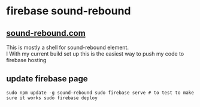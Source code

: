 # firebase sound-rebound

## [sound-rebound.com](sound-rebound.com)

This is mostly a shell for sound-rebound element.  
I With my current build set up this is the easiest way to 
push my code to firebase hosting

## update firebase page

`
sudo npm update -g sound-rebound
sudo firebase serve # to test to make sure it works
sudo firebase deploy
`
